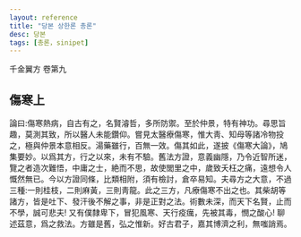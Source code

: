 ```yaml
---
layout: reference
title: "당본 상한론 총론"
desc: 당본
tags: [총론，sinipet]
---
```


千金翼方 卷第九

## 傷寒上

論曰:傷寒熱病，自古有之，名賢濬哲，多所防禦。至於仲景，特有神功。尋思旨趣，莫測其致，所以醫人未能鑽仰。嘗見太醫療傷寒，惟大靑、知母等諸冷物投之，極與仲景本意相反。湯藥雖行，百無一效。傷其如此，遂披《傷寒大論》，鳩集要妙。以爲其方，行之以來，未有不驗。舊法方證，意義幽隱，乃令近智所迷，覽之者造次難悟，中庸之士，絶而不思，故使閭里之中，歲致夭枉之痛，遠想令人慨然無已。今以方證同條，比類相附，須有檢討，倉卒易知。夫尋方之大意，不過三種:一則桂枝，二則麻黃，三則靑龍。此之三方，凡療傷寒不出之也。其柴胡等諸方，皆是吐下、發汗後不解之事，非是正對之法。術數未深，而天下名賢，止而不學，誠可悲夫! 又有僕隸卑下，冒犯風寒、天行疫癘，先被其毒，憫之酸心! 聊述茲意，爲之救法。方雖是舊，弘之惟新。好古君子，嘉其博濟之利，無嗤誚焉。

